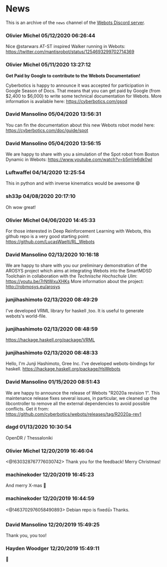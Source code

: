 # News

This is an archive of the `news` channel of the [Webots Discord server](https://discordapp.com/invite/nTWbN9m).

### Olivier Michel 05/12/2020 06:26:44
Nice @starwars AT-ST inspired Walker running in Webots: https://twitter.com/mantisrobot/status/1254693299702714369

### Olivier Michel 05/11/2020 13:27:12
**Get Paid by Google to contribute to the Webots Documentation!**

Cyberbotics is happy to announce it was accepted for participation in Google Season of Docs.
That means that you can get paid by Google (from $2,400 to $6,000) to write some technical documentation for Webots.
More information is available here: https://cyberbotics.com/gsod

### David Mansolino 05/04/2020 13:56:31
You can fin the documentation about this new Webots robot model here: https://cyberbotics.com/doc/guide/spot

### David Mansolino 05/04/2020 13:56:15
We are happy to share with you a simulation of the Spot robot from Boston Dynamic in Webots: https://www.youtube.com/watch?v=b5mVe6dk0wI

### Luftwaffel 04/14/2020 12:25:54
This in python and with inverse kinematics would be awesome 😄

### sh33p 04/08/2020 20:17:10
Oh wow great!

### Olivier Michel 04/06/2020 14:45:33
For those interested in Deep Reinforcement Learning with Webots, this github repo is a very good starting point:  https://github.com/LucasWaelti/RL_Webots

### David Mansolino 02/13/2020 10:16:18
We are happy to share with you our preliminary demonstration of the AROSYS project which aims at integrating Webots into the SmartMDSD Toolchain in collaboration with the *Technische Hochschule Ulm*: https://youtu.be/7rNtWxuXHKs
More information about the project: http://robmosys.eu/arosys

### junjihashimoto 02/13/2020 08:49:29
I've developed VRML library for haskell ,too. It is useful to generate webots's world-file.

### junjihashimoto 02/13/2020 08:48:59
https://hackage.haskell.org/package/VRML

### junjihashimoto 02/13/2020 08:48:33
Hello, I'm Junji Hashimoto, Gree Inc. I've developed webots-bindings for haskell.  https://hackage.haskell.org/package/HsWebots

### David Mansolino 01/15/2020 08:51:43
We are happy to announce the release of Webots "R2020a revision 1".
This maintenance release fixes several issues, in particular, we cleaned up the libcontroller to remove all the external dependencies to avoid possible conflicts.
Get it from: https://github.com/cyberbotics/webots/releases/tag/R2020a-rev1

### dagd 01/13/2020 10:30:54
OpenDR / Thessaloniki

### Olivier Michel 12/20/2019 16:46:04
<@!630328767776030742> Thank you for the feedback! Merry Christmas!

### machinekoder 12/20/2019 16:45:23
And merry X-mas 🎄

### machinekoder 12/20/2019 16:44:59
<@!463702976058490893> Debian repo is fixed👍  Thanks.

### David Mansolino 12/20/2019 15:49:25
Thank you, you too!

### Hayden Woodger 12/20/2019 15:49:11
🎅

